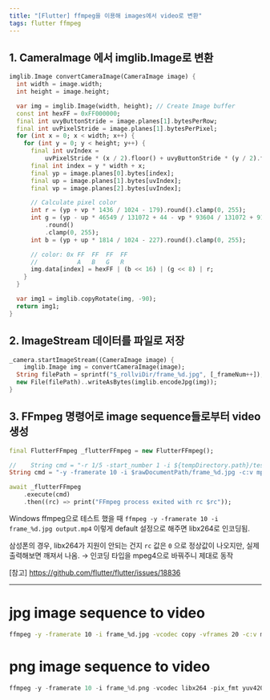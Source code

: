 ```yaml
---
title: "[Flutter] ffmpeg을 이용해 images에서 video로 변환"
tags: flutter ffmpeg
---
```


<!--more-->


## 1. CameraImage 에서 imglib.Image로 변환

```dart
imglib.Image convertCameraImage(CameraImage image) {
  int width = image.width;
  int height = image.height;

  var img = imglib.Image(width, height); // Create Image buffer
  const int hexFF = 0xFF000000;
  final int uvyButtonStride = image.planes[1].bytesPerRow;
  final int uvPixelStride = image.planes[1].bytesPerPixel;
  for (int x = 0; x < width; x++) {
    for (int y = 0; y < height; y++) {
      final int uvIndex =
          uvPixelStride * (x / 2).floor() + uvyButtonStride * (y / 2).floor();
      final int index = y * width + x;
      final yp = image.planes[0].bytes[index];
      final up = image.planes[1].bytes[uvIndex];
      final vp = image.planes[2].bytes[uvIndex];

      // Calculate pixel color
      int r = (yp + vp * 1436 / 1024 - 179).round().clamp(0, 255);
      int g = (yp - up * 46549 / 131072 + 44 - vp * 93604 / 131072 + 91)
          .round()
          .clamp(0, 255);
      int b = (yp + up * 1814 / 1024 - 227).round().clamp(0, 255);

      // color: 0x FF  FF  FF  FF
      //           A   B   G   R
      img.data[index] = hexFF | (b << 16) | (g << 8) | r;
    }
  }

  var img1 = imglib.copyRotate(img, -90);
  return img1;
}
```

## 2. ImageStream 데이터를 파일로 저장

```dart
_camera.startImageStream((CameraImage image) {
	imglib.Image img = convertCameraImage(image);
  String filePath = sprintf("$_rollviDir/frame_%d.jpg", [_frameNum++]);
  new File(filePath)..writeAsBytes(imglib.encodeJpg(img));
}
```

## 3. FFmpeg 명령어로 image sequence들로부터 video 생성

```dart
final FlutterFFmpeg _flutterFFmpeg = new FlutterFFmpeg();

//    String cmd = "-r 1/5 -start_number 1 -i ${tempDirectory.path}/test%d.jpg -c:v mpeg4 -pix_fmt yuv420p $outputPath";
String cmd = "-y -framerate 10 -i $rawDocumentPath/frame_%d.jpg -c:v mpeg4 $_outputPath";

await _flutterFFmpeg
    .execute(cmd)
    .then((rc) => print("FFmpeg process exited with rc $rc"));
```

Windows ffmpeg으로 테스트 했을 때
`ffmpeg -y -framerate 10 -i frame_%d.jpg output.mp4`
이렇게 default 설정으로 해주면 libx264로 인코딩됨.

삼성폰의 경우, libx264가 지원이 안되는 건지 `rc` 값은 `0` 으로 정상값이 나오지만, 실제 출력해보면 깨져서 나옴.
→ 인코딩 타입을 mpeg4으로 바꿔주니 제대로 동작

[참고] https://github.com/flutter/flutter/issues/18836

---

# jpg image sequence to video

```bash
ffmpeg -y -framerate 10 -i frame_%d.jpg -vcodec copy -vframes 20 -c:v mjpeg output.mp4
```

# png image sequence to video

```dart
ffmpeg -y -framerate 10 -i frame_%d.png -vcodec libx264 -pix_fmt yuv420p output.mp4
```
